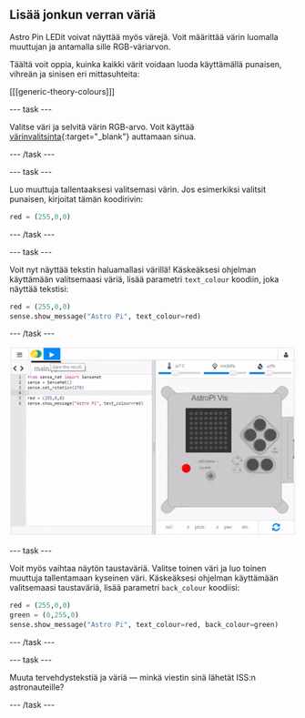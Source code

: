 ## Lisää jonkun verran väriä

Astro Pin LEDit voivat näyttää myös värejä. Voit määrittää värin luomalla muuttujan ja antamalla sille RGB-väriarvon.

Täältä voit oppia, kuinka kaikki värit voidaan luoda käyttämällä punaisen, vihreän ja sinisen eri mittasuhteita:

[[[generic-theory-colours]]]

\--- task \---

Valitse väri ja selvitä värin RGB-arvo. Voit käyttää [värinvalitsinta](https://www.w3schools.com/colors/colors_rgb.asp){:target="_blank"} auttamaan sinua.

\--- /task \---

\--- task \---

Luo muuttuja tallentaaksesi valitsemasi värin. Jos esimerkiksi valitsit punaisen, kirjoitat tämän koodirivin:

```python
red = (255,0,0)
```

\--- /task \---

\--- task \---

Voit nyt näyttää tekstin haluamallasi värillä! Käskeäksesi ohjelman käyttämään valitsemaasi väriä, lisää parametri `text_colour` koodiin, joka näyttää tekstisi:

```python
red = (255,0,0)
sense.show_message("Astro Pi", text_colour=red)
```

\--- /task \---

![näytä viesti värillisenä](images/show-message-color.gif)

\--- task \---

Voit myös vaihtaa näytön taustaväriä. Valitse toinen väri ja luo toinen muuttuja tallentamaan kyseinen väri. Käskeäksesi ohjelman käyttämään valitsemaasi taustaväriä, lisää parametri `back_colour` koodiisi:

```python
red = (255,0,0)
green = (0,255,0)
sense.show_message("Astro Pi", text_colour=red, back_colour=green)
```

\--- /task \---

\--- task \---

Muuta tervehdystekstiä ja väriä — minkä viestin sinä lähetät ISS:n astronauteille?

\--- /task \---